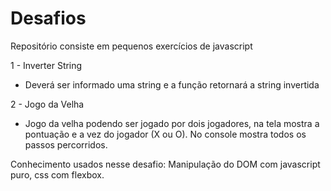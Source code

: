 # Desafios
Repositório consiste em pequenos exercícios de javascript

1 - Inverter String
- Deverá ser informado uma string e a função retornará a string invertida

2 - Jogo da Velha
- Jogo da velha podendo ser jogado por dois jogadores, na tela mostra a pontuação e a vez do jogador (X ou O). No console mostra todos os passos percorridos.

Conhecimento usados nesse desafio: Manipulação do DOM com javascript puro, css com flexbox.
